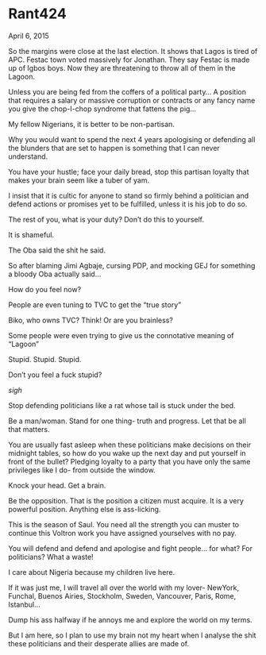 # Rant424


April 6, 2015

So the margins were close at the last election. It shows that Lagos is tired of APC. Festac town voted massively for Jonathan. They say Festac is made up of Igbos boys. Now they are threatening to throw all of them in the Lagoon.

Unless you are being fed from the coffers of a political party… A position that requires a salary or massive corruption or contracts or any fancy name you give the chop-I-chop syndrome that fattens the pig…

My fellow Nigerians, it is better to be non-partisan.

Why you would want to spend the next 4 years apologising or defending all the blunders that are set to happen is something that I can never understand.

You have your hustle; face your daily bread, stop this partisan loyalty that makes your brain seem like a tuber of yam.

I insist that it is cultic for anyone to stand so firmly behind a politician and defend actions or promises yet to be fulfilled, unless it is his job to do so.

The rest of you, what is your duty? Don’t do this to yourself.

It is shameful.

The Oba said the shit he said.

So after blaming Jimi Agbaje, cursing PDP, and mocking GEJ for something a bloody Oba actually said… 

How do you feel now?

People are even tuning to TVC to get the “true story”

Biko, who owns TVC? Think! Or are you brainless?

Some people were even trying to give us the connotative meaning of “Lagoon”

Stupid. Stupid. Stupid. 

Don’t you feel a fuck stupid?

*sigh*

Stop defending politicians like a rat whose tail is stuck under the bed.

Be a man/woman. Stand for one thing- truth and progress. Let that be all that matters.

You are usually fast asleep when these politicians make decisions on their midnight tables, so how do you wake up the next day and put yourself in front of the bullet? Pledging loyalty to a party that you have only the same privileges like I do- from outside the window.

Knock your head. Get a brain.

Be the opposition. That is the position a citizen must acquire. It is a very powerful position. Anything else is ass-licking.

This is the season of Saul. You need all the strength you can muster to continue this Voltron work you have assigned yourselves with no pay.

You will defend and defend and apologise and fight people… for what? For politicians? What a waste!

I care about Nigeria because my children live here. 

If it was just me, I will travel all over the world with my lover- NewYork, Funchal, Buenos Airies, Stockholm, Sweden, Vancouver, Paris, Rome, Istanbul…

Dump his ass halfway if he annoys me and explore the world on my terms.

But I am here, so I plan to use my brain not my heart when I analyse the shit these politicians and their desperate allies are made of.